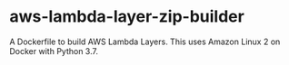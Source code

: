 # aws-lambda-layer-zip-builder
A Dockerfile to build AWS Lambda Layers. This uses Amazon Linux 2 on Docker with Python 3.7.
